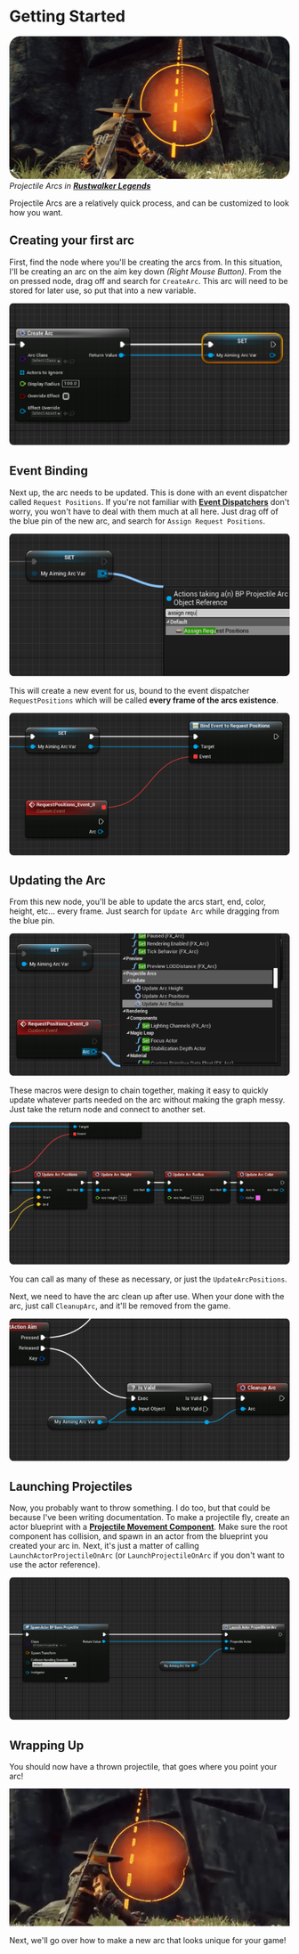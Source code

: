 # Getting Started

![Rustwalker Legends](img/throwing_arc.png)
_Projectile Arcs in_ ***[Rustwalker Legends](https://rustwalkerlegends.com)***

Projectile Arcs are a relatively quick process, and can be customized to look how you want.

## Creating your first arc
First, find the node where you'll be creating the arcs from. In this situation, I'll be creating an arc on the aim key down _(Right Mouse Button)_. From the on pressed node, drag off and search for `CreateArc`. This arc will need to be stored for later use, so put that into a new variable.

![Create Arc](img/create_arc.png)

## Event Binding
Next up, the arc needs to be updated. This is done with an event dispatcher called `Request Positions`. If you're not familiar with **[Event Dispatchers](https://docs.unrealengine.com/en-US/ProgrammingAndScripting/Blueprints/UserGuide/EventDispatcher/index.html)** don't worry, you won't have to deal with them much at all here. Just drag off of the blue pin of the new arc, and search for `Assign Request Positions`.

![](img/assign_arc.png)

This will create a new event for us, bound to the event dispatcher `RequestPositions` which will be called **every frame of the arcs existence**.

![](img/bound_arc.png)

## Updating the Arc

From this new node, you'll be able to update the arcs start, end, color, height, etc... every frame. Just search for `Update Arc` while dragging from the blue pin.

![](img/find_functions.png)

These macros were design to chain together, making it easy to quickly update whatever parts needed on the arc without making the graph messy. Just take the return node and connect to another set.

![](img/update_arc.png)

You can call as many of these as necessary, or just the `UpdateArcPositions`.

Next, we need to have the arc clean up after use. When your done with the arc, just call `CleanupArc`, and it'll be removed from the game.

![](img/cleanup_arc.png)

## Launching Projectiles

Now, you probably want to throw something. I do too, but that could be because I've been writing documentation. To make a projectile fly, create an actor blueprint with a **[Projectile Movement Component](https://docs.unrealengine.com/en-US/Basics/Components/Movement/index.html)**. Make sure the root component has collision, and spawn in an actor from the blueprint you created your arc in. Next, it's just a matter of calling `LaunchActorProjectileOnArc` (or `LaunchProjectileOnArc` if you don't want to use the actor reference).

![](img/launch_projectile.png)

## Wrapping Up
You should now have a thrown projectile, that goes where you point your arc!

![](img/throw.gif)

Next, we'll go over how to make a new arc that looks unique for your game!